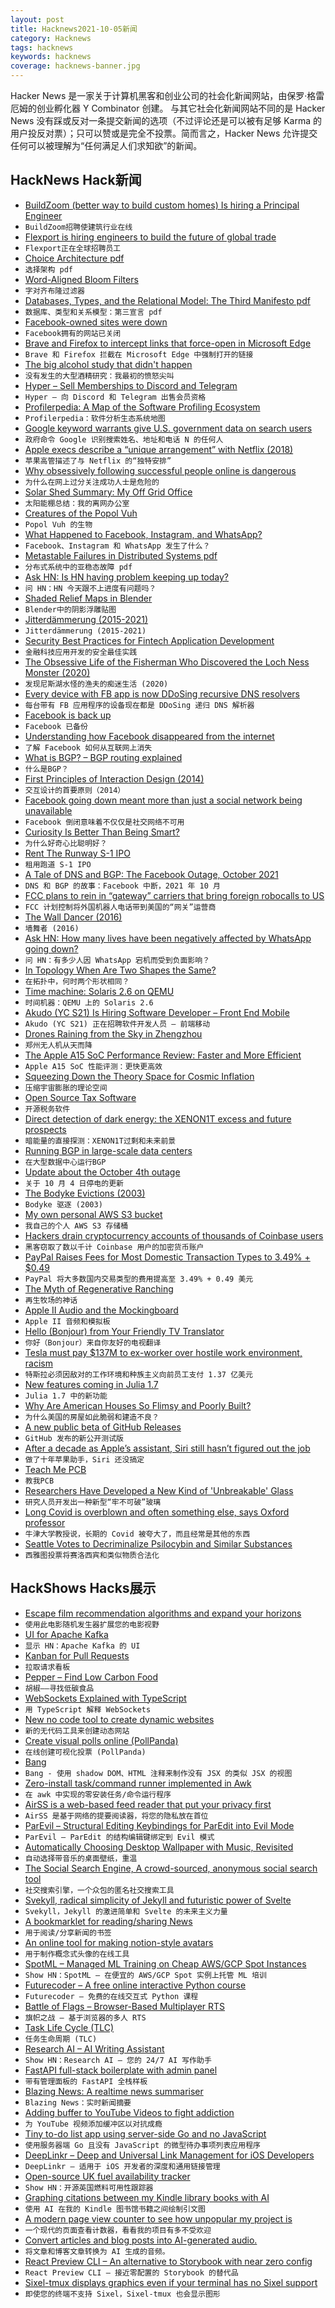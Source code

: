 ```yaml
---
layout: post
title: Hacknews2021-10-05新闻
category: Hacknews
tags: hacknews
keywords: hacknews
coverage: hacknews-banner.jpg
---
```


Hacker News 是一家关于计算机黑客和创业公司的社会化新闻网站，由保罗·格雷厄姆的创业孵化器 Y Combinator 创建。
与其它社会化新闻网站不同的是 Hacker News 没有踩或反对一条提交新闻的选项（不过评论还是可以被有足够 Karma 的用户投反对票）；只可以赞或是完全不投票。简而言之，Hacker News 允许提交任何可以被理解为“任何满足人们求知欲”的新闻。

## HackNews Hack新闻


- [BuildZoom (better way to build custom homes) Is hiring a Principal Engineer](https://jobs.lever.co/buildzoom)
- `BuildZoom招聘使建筑行业在线`
- [Flexport is hiring engineers to build the future of global trade](https://www.flexport.com/careers)
- `Flexport正在全球招聘员工`
- [Choice Architecture pdf](https://www.sas.upenn.edu/~baron/475/choice.architecture.pdf)
- `选择架构 pdf`
- [Word-Aligned Bloom Filters](https://lemire.me/blog/2021/10/03/word-aligned-bloom-filters/)
- `字对齐布隆过滤器`
- [Databases, Types, and the Relational Model: The Third Manifesto pdf](https://www.dcs.warwick.ac.uk/~hugh/TTM/DTATRM.pdf)
- `数据库、类型和关系模型：第三宣言 pdf`
- [Facebook-owned sites were down](https://facebook.com)
- `Facebook拥有的网站已关闭`
- [Brave and Firefox to intercept links that force-open in Microsoft Edge](https://www.ctrl.blog/entry/anti-competitive-browser-edges.html)
- `Brave 和 Firefox 拦截在 Microsoft Edge 中强制打开的链接`
- [The big alcohol study that didn't happen](https://dynomight.net/alcohol-trial/)
- `没有发生的大型酒精研究：我最初的愤怒尖叫`
- [Hyper – Sell Memberships to Discord and Telegram](https://yetanotherstartup.com/p/hyper)
- `Hyper – 向 Discord 和 Telegram 出售会员资格`
- [Profilerpedia: A Map of the Software Profiling Ecosystem](https://www.markhansen.co.nz/profilerpedia/)
- `Profilerpedia：软件分析生态系统地图`
- [Google keyword warrants give U.S. government data on search users](https://www.forbes.com/sites/thomasbrewster/2021/10/04/google-keyword-warrants-give-us-government-data-on-search-users/)
- `政府命令 Google 识别搜索姓名、地址和电话 N 的任何人`
- [Apple execs describe a “unique arrangement” with Netflix (2018)](https://twitter.com/TechEmails/status/1444367219509637123)
- `苹果高管描述了与 Netflix 的“独特安排”`
- [Why obsessively following successful people online is dangerous](https://durmonski.com/life-advice/following-people-online-is-dangerous/)
- `为什么在网上过分关注成功人士是危险的`
- [Solar Shed Summary: My Off Grid Office](https://www.sevarg.net/2016/07/31/solar-shed-summary-my-off-grid-office/)
- `太阳能棚总结：我的离网办公室`
- [Creatures of the Popol Vuh](https://aeon.co/essays/belonging-among-the-beasts-and-the-gods-in-mayan-cosmology)
- `Popol Vuh 的生物`
- [What Happened to Facebook, Instagram, and WhatsApp?](https://krebsonsecurity.com/2021/10/what-happened-to-facebook-instagram-whatsapp/)
- `Facebook、Instagram 和 WhatsApp 发生了什么？`
- [Metastable Failures in Distributed Systems pdf](https://sigops.org/s/conferences/hotos/2021/papers/hotos21-s11-bronson.pdf)
- `分布式系统中的亚稳态故障 pdf`
- [Ask HN: Is HN having problem keeping up today?](item?id=28750538)
- `问 HN：HN 今天跟不上进度有问题吗？`
- [Shaded Relief Maps in Blender](https://github.com/JoeWDavies/geoblender)
- `Blender中的阴影浮雕贴图`
- [Jitterdämmerung (2015-2021)](https://blog.metaobject.com/2015/10/jitterdammerung.html)
- `Jitterdämmerung (2015-2021)`
- [Security Best Practices for Fintech Application Development](https://community.marqeta.com/t5/engineering-blogs/security-best-practices-for-fintech-application-development/ba-p/375)
- `金融科技应用开发的安全最佳实践`
- [The Obsessive Life of the Fisherman Who Discovered the Loch Ness Monster (2020)](https://narratively.com/the-obsessive-life-and-mysterious-death-of-the-fisherman-who-discovered-the-loch-ness-monster/)
- `发现尼斯湖水怪的渔夫的痴迷生活 (2020)`
- [Every device with FB app is now DDoSing recursive DNS resolvers](https://twitter.com/blazejkrajnak/status/1445063232486531099)
- `每台带有 FB 应用程序的设备现在都是 DDoSing 递归 DNS 解析器`
- [Facebook is back up](https://facebook.com/)
- `Facebook 已备份`
- [Understanding how Facebook disappeared from the internet](https://blog.cloudflare.com/october-2021-facebook-outage/)
- `了解 Facebook 如何从互联网上消失`
- [What is BGP? – BGP routing explained](https://www.cloudflare.com/learning/security/glossary/what-is-bgp/)
- `什么是BGP？ `
- [First Principles of Interaction Design (2014)](https://asktog.com/atc/principles-of-interaction-design/)
- `交互设计的首要原则（2014）`
- [Facebook going down meant more than just a social network being unavailable](https://twitter.com/abgutman/status/1445124247005933573)
- `Facebook 倒闭意味着不仅仅是社交网络不可用`
- [Curiosity Is Better Than Being Smart?](https://durmonski.com/life-advice/curiosity-is-better-than-being-smart/)
- `为什么好奇心比聪明好？`
- [Rent The Runway S-1 IPO](https://www.sec.gov/Archives/edgar/data/1468327/000119312521291103/d194411ds1.htm)
- `租用跑道 S-1 IPO`
- [A Tale of DNS and BGP: The Facebook Outage, October 2021](https://riskledger.com/blog/facebook-outage)
- `DNS 和 BGP 的故事：Facebook 中断，2021 年 10 月`
- [FCC plans to rein in “gateway” carriers that bring foreign robocalls to US](https://arstechnica.com/tech-policy/2021/10/fcc-plans-to-rein-in-gateway-carriers-that-bring-foreign-robocalls-to-us/)
- `FCC 计划控制将外国机器人电话带到美国的“网关”运营商`
- [The Wall Dancer (2016)](https://www.newyorker.com/magazine/2016/01/11/the-wall-dancer)
- `墙舞者 (2016)`
- [Ask HN: How many lives have been negatively affected by WhatsApp going down?](item?id=28753055)
- `问 HN：有多少人因 WhatsApp 宕机而受到负面影响？`
- [In Topology When Are Two Shapes the Same?](https://www.quantamagazine.org/in-topology-when-are-two-shapes-the-same-20210928/)
- `在拓扑中，何时两个形状相同？`
- [Time machine: Solaris 2.6 on QEMU](https://smackeyacky.blogspot.com/2021/10/time-machine-solaris-26-on-qemu.html)
- `时间机器：QEMU 上的 Solaris 2.6`
- [Akudo (YC S21) Is Hiring Software Developer – Front End Mobile](https://www.ycombinator.com/companies/akudo/jobs/rf2FbFj-software-developer-frontend-mobile)
- `Akudo (YC S21) 正在招聘软件开发人员 – 前端移动`
- [Drones Raining from the Sky in Zhengzhou](https://twitter.com/pitdesi/status/1445118812659933187)
- `郑州无人机从天而降`
- [The Apple A15 SoC Performance Review: Faster and More Efficient](https://www.anandtech.com/show/16983/the-apple-a15-soc-performance-review-faster-more-efficient)
- `Apple A15 SoC 性能评测：更快更高效`
- [Squeezing Down the Theory Space for Cosmic Inflation](https://physics.aps.org/articles/v14/135)
- `压缩宇宙膨胀的理论空间`
- [Open Source Tax Software](http://ctskennerton.github.io/2021/08/30/open-source-tax-software/)
- `开源税务软件`
- [Direct detection of dark energy: the XENON1T excess and future prospects](https://arxiv.org/abs/2103.15834)
- `暗能量的直接探测：XENON1T过剩和未来前景`
- [Running BGP in large-scale data centers](https://engineering.fb.com/2021/05/13/data-center-engineering/bgp/)
- `在大型数据中心运行BGP`
- [Update about the October 4th outage](https://engineering.fb.com/2021/10/04/networking-traffic/outage/)
- `关于 10 月 4 日停电的更新`
- [The Bodyke Evictions (2003)](https://www.clarelibrary.ie/eolas/coclare/history/bodyke_evictions/evictions.htm)
- `Bodyke 驱逐 (2003)`
- [My own personal AWS S3 bucket](https://blog.jonudell.net/2021/10/04/my-own-personal-aws-s3-bucket/)
- `我自己的个人 AWS S3 存储桶`
- [Hackers drain cryptocurrency accounts of thousands of Coinbase users](https://www.pcgamer.com/hackers-drain-cryptocurrency-accounts-of-thousands-of-coinbase-users/)
- `黑客窃取了数以千计 Coinbase 用户的加密货币账户`
- [PayPal Raises Fees for Most Domestic Transaction Types to 3.49% + $0.49](https://www.paypal.com/us/webapps/mpp/merchant-fees)
- `PayPal 将大多数国内交易类型的费用提高至 3.49% + 0.49 美元`
- [The Myth of Regenerative Ranching](https://newrepublic.com/article/163735/myth-regenerative-ranching)
- `再生牧场的神话`
- [Apple II Audio and the Mockingboard](https://nicole.express/2021/stop-mocking-me.html)
- `Apple II 音频和模拟板`
- [Hello (Bonjour) from Your Friendly TV Translator](https://www.zocalopublicsquare.org/2021/09/29/hello-friendly-tv-translator/ideas/essay/)
- `你好（Bonjour）来自你友好的电视翻译`
- [Tesla must pay $137M to ex-worker over hostile work environment, racism](https://www.cnbc.com/2021/10/05/tesla-must-pay-137-million-to-ex-worker-over-hostile-work-environment-racism.html)
- `特斯拉必须因敌对的工作环境和种族主义向前员工支付 1.37 亿美元`
- [New features coming in Julia 1.7](https://lwn.net/SubscriberLink/871486/e4ae97b79d72bb25/)
- `Julia 1.7 中的新功能`
- [Why Are American Houses So Flimsy and Poorly Built?](https://dengarden.com/misc/American-Houses-and-Bad-Quality)
- `为什么美国的房屋如此脆弱和建造不良？`
- [A new public beta of GitHub Releases](https://github.blog/2021-10-04-beta-github-releases-improving-release-experience/)
- `GitHub 发布的新公开测试版`
- [After a decade as Apple’s assistant, Siri still hasn’t figured out the job](https://www.theverge.com/22704233/siri-apple-digital-assistant-10-years-development-problems-why)
- `做了十年苹果助手，Siri 还没搞定`
- [Teach Me PCB](https://teachmepcb.com)
- `教我PCB`
- [Researchers Have Developed a New Kind of 'Unbreakable' Glass](https://interestingengineering.com/researchers-have-developed-a-new-kind-of-unbreakable-glass)
- `研究人员开发出一种新型“牢不可破”玻璃`
- [Long Covid is overblown and often something else, says Oxford professor](https://www.thetimes.co.uk/article/long-covid-is-overblown-and-often-something-else-says-oxford-professor-x62ghkt3c)
- `牛津大学教授说，长期的 Covid 被夸大了，而且经常是其他的东西`
- [Seattle Votes to Decriminalize Psilocybin and Similar Substances](https://www.bloomberg.com/news/articles/2021-10-04/seattle-votes-to-decriminalize-psylocybin-and-similar-substances)
- `西雅图投票将赛洛西宾和类似物质合法化`


## HackShows Hacks展示

- [ Escape film recommendation algorithms and expand your horizons](https://www.locserendipity.com/Film.html)
- `使用此电影随机发生器扩展您的电影视野`
- [ UI for Apache Kafka](https://github.com/provectus/kafka-ui)
- `显示 HN：Apache Kafka 的 UI`
- [ Kanban for Pull Requests](https://reviewpad.com/mergeboard/)
- `拉取请求看板`
- [ Pepper – Find Low Carbon Food](https://www.peppersf.com/)
- `胡椒——寻找低碳食品`
- [ WebSockets Explained with TypeScript](https://github.com/prettydiff/wisdom/blob/master/websocket_server.md)
- `用 TypeScript 解释 WebSockets`
- [ New no code tool to create dynamic websites](https://lapisai.com/)
- `新的无代码工具来创建动态网站`
- [ Create visual polls online (PollPanda)](https://pollpanda.net)
- `在线创建可视化投票 (PollPanda)`
- [ Bang](https://github.com/i5ik/_____)
- `Bang - 使用 shadow DOM、HTML 注释来制作没有 JSX 的类似 JSX 的视图`
- [ Zero-install task/command runner implemented in Awk](https://github.com/xonixx/makesure)
- `在 awk 中实现的零安装任务/命令运行程序`
- [ AirSS is a web-based feed reader that put your privacy first](https://airss.roastidio.us/)
- `AirSS 是基于网络的提要阅读器，将您的隐私放在首位`
- [ ParEvil – Structural Editing Keybindings for ParEdit into Evil Mode](https://github.com/ashok-khanna/parevil)
- `ParEvil – ParEdit 的结构编辑键绑定到 Evil 模式`
- [ Automatically Choosing Desktop Wallpaper with Music, Revisited](https://nurh.org/2021/09/29/automatically-choosing-desktop-wallpaper-with-music-revisited/)
- `自动选择带音乐的桌面壁纸，重温`
- [ The Social Search Engine, A crowd-sourced, anonymous social search tool](https://thesocialsearchengine.com/)
- `社交搜索引擎，一个众包的匿名社交搜索工具`
- [ Svekyll, radical simplicity of Jekyll and futuristic power of Svelte](https://svekyll.com/)
- `Svekyll，Jekyll 的激进简单和 Svelte 的未来主义力量`
- [ A bookmarklet for reading/sharing News](item?id=28734497)
- `用于阅读/分享新闻的书签`
- [ An online tool for making notion-style avatars](https://notion-avatar.vercel.app/zh)
- `用于制作概念式头像的在线工具`
- [ SpotML – Managed ML Training on Cheap AWS/GCP Spot Instances](https://spotml.io/)
- `Show HN：SpotML – 在便宜的 AWS/GCP Spot 实例上托管 ML 培训`
- [ Futurecoder – A free online interactive Python course](https://futurecoder.io/)
- `Futurecoder – 免费的在线交互式 Python 课程`
- [ Battle of Flags – Browser-Based Multiplayer RTS](https://www.battle-of-flags.com)
- `旗帜之战 – 基于浏览器的多人 RTS`
- [ Task Life Cycle (TLC)](https://github.com/joelparkerhenderson/task-life-cycle)
- `任务生命周期 (TLC)`
- [ Research AI – AI Writing Assistant](https://researchai.co)
- `Show HN：Research AI – 您的 24/7 AI 写作助手`
- [ FastAPI full-stack boilerplate with admin panel](https://github.com/ttymck/fastapi-fullstack-boilerplate)
- `带有管理面板的 FastAPI 全栈样板`
- [ Blazing News: A realtime news summariser](https://blazing-news.herokuapp.com/)
- `Blazing News：实时新闻摘要`
- [ Adding buffer to YouTube Videos to fight addiction](https://chrome.google.com/webstore/detail/red-badge-hunter/kplmgkdgjoneeipcmnaceoghlckkepah?hl=en&authuser=0)
- `为 YouTube 视频添加缓冲区以对抗成瘾`
- [ Tiny to-do list app using server-side Go and no JavaScript](https://benhoyt.com/writings/simple-lists/)
- `使用服务器端 Go 且没有 JavaScript 的微型待办事项列表应用程序`
- [ DeepLinkr – Deep and Universal Link Management for iOS Developers](https://apps.apple.com/us/app/deeplinkr/id1586244217?mt=12)
- `DeepLinkr – 适用于 iOS 开发者的深度和通用链接管理`
- [ Open-source UK fuel availability tracker](https://fuelfinder.uk/)
- `Show HN：开源英国燃料可用性跟踪器`
- [ Graphing citations between my Kindle library books with AI](https://thiagolira.blot.im/_projects/book_graph/main.html)
- `使用 AI 在我的 Kindle 图书馆书籍之间绘制引文图`
- [ A modern page view counter to see how unpopular my project is](https://github.com/cadbox1/prawn-stack)
- `一个现代的页面查看计数器，看看我的项目有多不受欢迎`
- [ Convert articles and blog posts into AI-generated audio.](https://blogaudio.co/)
- `将文章和博客文章转换为 AI 生成的音频。`
- [ React Preview CLI – An alternative to Storybook with near zero config](https://www.npmjs.com/package/@reactpreview/cli)
- `React Preview CLI – 接近零配置的 Storybook 的替代品`
- [ Sixel-tmux displays graphics even if your terminal has no Sixel support](https://github.com/csdvrx/sixel-tmux)
- `即使您的终端不支持 Sixel，Sixel-tmux 也会显示图形`

